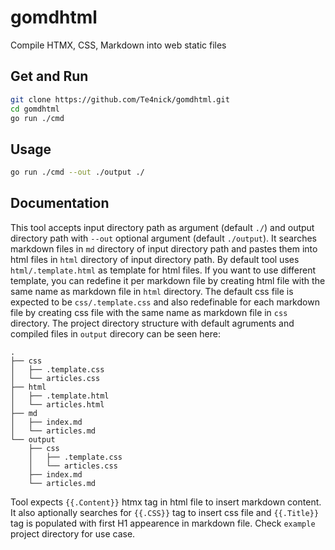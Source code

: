 # gomdhtml
Compile HTMX, CSS, Markdown into web static files

## Get and Run
```bash
git clone https://github.com/Te4nick/gomdhtml.git
cd gomdhtml
go run ./cmd
```

## Usage
```bash
go run ./cmd --out ./output ./ 
```

## Documentation
This tool accepts input directory path as argument (default `./`) and output directory path with `--out`
optional argument (default `./output`). It searches markdown files in `md` directory of input directory
path and pastes them into html files in `html` directory of input directory path. By default tool uses 
`html/.template.html` as template for html files. If you want to use different template, you can redefine 
it per markdown file by creating html file with the same name as markdown file in `html` directory. 
The default css file is expected to be `css/.template.css` and also redefinable for each markdown file 
by creating css file with the same name as markdown file in `css` directory. The project directory 
structure with default agruments and compiled files in `output` direcory can be seen here:
```
.
├── css
│   ├── .template.css
│   └── articles.css
├── html
│   ├── .template.html
│   └── articles.html
├── md
│   ├── index.md
│   └── articles.md
└── output
    ├── css
    │   ├── .template.css
    │   └── articles.css
    ├── index.md
    └── articles.md
```
Tool expects `{{.Content}}` htmx tag in html file to insert markdown content. It also aptionally 
searches for `{{.CSS}}` tag to insert css file and `{{.Title}}` tag is populated with first H1
appearence in markdown file. Check `example` project directory for use case.